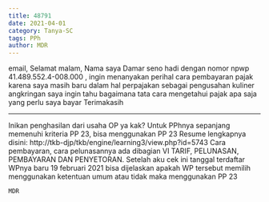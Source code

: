 ```yaml
---
title: 48791
date: 2021-04-01
category: Tanya-SC
tags: PPh
author: MDR
---
```


email, Selamat malam, Nama saya Damar seno hadi dengan nomor npwp 41.489.552.4-008.000 , ingin menanyakan perihal cara pembayaran pajak karena saya masih baru dalam hal perpajakan sebagai pengusahan kuliner angkringan saya ingin tahu bagaimana tata cara mengetahui pajak apa saja yang perlu saya bayar Terimakasih

---

Inikan penghasilan dari usaha OP ya kak? Untuk PPhnya sepanjang memenuhi kriteria PP 23, bisa menggunakan PP 23 Resume lengkapnya disini: http://tkb-djp/tkb/engine/learning3/view.php?id=5743 Cara pembayaran, cara pelunasannya ada dibagian VI TARIF, PELUNASAN, PEMBAYARAN DAN PENYETORAN. Setelah aku cek ini tanggal terdaftar WPnya baru 19 februari 2021 bisa dijelaskan apakah WP tersebut memilih menggunakan ketentuan umum atau tidak maka menggunakan PP 23

`MDR`
